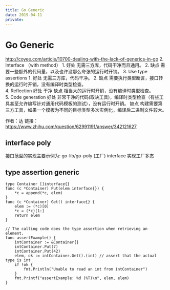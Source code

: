 ```yaml
---
title: Go Generic
date: 2019-04-11
private:
---
```

# Go Generic
http://coyee.com/article/10700-dealing-with-the-lack-of-generics-in-go
2.  Interface （with method）
    1.  好处 无需三方库，代码干净而且通用。
    2.  缺点 需要一些额外的代码量，以及也许没那么夸张的运行时开销。 
3.  Use type assertions
    1.  好处 无需三方库，代码干净。
    2.  缺点 需要执行类型断言，接口转换的运行时开销，没有编译时类型检查。  
4. Reflection
   好处 干净
   缺点  相当大的运行时开销，没有编译时类型检查。  
5. Code generation
   好处 非常干净的代码(取决工具)，编译时类型检查（有些工具甚至允许编写针对通用代码模板的测试），没有运行时开销。
   缺点 构建需要第三方工具，如果一个模板为不同的目标类型多次实例化，编译后二进制文件较大。

作者：达 链接：https://www.zhihu.com/question/62991191/answer/342121627


## interface poly
接口范型的实现主要示例为: go-lib/go-poly (工厂)
interface 实现工厂多态

## type assertion generic
    type Container []interface{}
    func (c *Container) Put(elem interface{}) {
        *c = append(*c, elem)
    }
    func (c *Container) Get() interface{} {
        elem := (*c)[0]
        *c = (*c)[1:]
        return elem
    }

    // The calling code does the type assertion when retrieving an element.
    func assertExample() {
        intContainer := &Container{}
        intContainer.Put(7)
        intContainer.Put(42)
        elem, ok := intContainer.Get().(int) // assert that the actual type is int
        if !ok {
            fmt.Println("Unable to read an int from intContainer")
        }
        fmt.Printf("assertExample: %d (%T)\n", elem, elem)
    }
